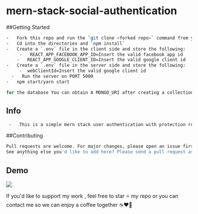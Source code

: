 # mern-stack-social-authentication

##Getting Started

```bash
-   Fork this repo and run the `git clone <forked repo>` command from your terminal/bash
-   Cd into the directories and `npm install`
-   Create a `.env` file in the client side and store the following:
     -   REACT_APP_FACEBOOK_APP_ID=Insert the valid facebook app id
    -   REACT_APP_GOOGLE_CLIENT_ID=Insert the valid google client id
-   Create a `.env` file in the server side and store the following:
     -  webClientId=Insert the valid google client id
  -   Run the server on PORT 5000
-   npm start/yarn start
```

```bash
for the database You can obtain A MONGO_URI after creating a collection on [mongodb atlas](https://www.mongodb.com/cloud/atlas). For the GOOGLE_CLIENT_ID and the FACEBOOK_APP_ID, you will need to go through the Google developer console and the facebook developer accounts page respectively
```

## Info 

```bash
 -   This is a simple mern stack user authentication with protection routes and full inputs validations. There is also a social login option, to login using your facebook or Google accounts. it's made in the purpose of learning and i'm willing to impliment and add more features in the future 
```

##Contributing


```bash
Pull requests are welcome. For major changes, please open an issue first to discuss what you would like to change.
See anything else you'd like to add here? Please send a pull request as well!
```

## Demo 

<img src="https://github.com/mohamedzhioua/mern-stack-social-authentication/blob/main/client/src/assets/mern-stack-social-authentication_demo.gif" >


<p> If you'd like to support my work , feel free to star ⭐
              my repo or you can contact me so we can enjoy a coffee together ☕️❤️‍🔥</p>

